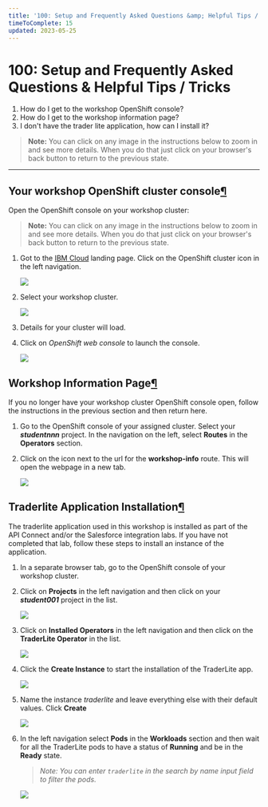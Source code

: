 ```yaml
---
title: '100: Setup and Frequently Asked Questions &amp; Helpful Tips / Tricks'
timeToComplete: 15
updated: 2023-05-25
---
```


# 100: Setup and Frequently Asked Questions &amp; Helpful Tips / Tricks

1. How do I get to the workshop OpenShift console?
2. How do I get to the workshop information page?
3. I don't have the trader lite application, how can I install it?

> **Note:** You can click on any image in the instructions below to zoom in and see more details. When you do that just click on your browser's back button to return to the previous state.

---

## Your workshop OpenShift cluster console[¶](https://ibm.github.io/cloudpakforintegration-workshop/faq/#your-workshop-openshift-cluster-console 'Permanent link')

Open the OpenShift console on your workshop cluster:

> **Note:** You can click on any image in the instructions below to zoom in and see more details. When you do that just click on your browser's back button to return to the previous state.

1. Got to the [IBM Cloud](https://cloud.ibm.com/) landing page. Click on the OpenShift cluster icon in the left navigation.

   [![](https://ibm.github.io/cloudpakforintegration-workshop/faq/images/cloud-roks.png)](images/cloud-roks.png)

2. Select your workshop cluster.

   [![](https://ibm.github.io/cloudpakforintegration-workshop/faq/images/cloud-account.png)](images/cloud-account.png)

3. Details for your cluster will load.
4. Click on _OpenShift web console_ to launch the console.

   [![](https://ibm.github.io/cloudpakforintegration-workshop/faq/images/open-console.png)](images/open-console.png)

## Workshop Information Page[¶](https://ibm.github.io/cloudpakforintegration-workshop/faq/#workshop-information-page 'Permanent link')

If you no longer have your workshop cluster OpenShift console open, follow the instructions in the previous section and then return here.

1. Go to the OpenShift console of your assigned cluster. Select your **_studentnnn_** project. In the navigation on the left, select **Routes** in the **Operators** section.
2. Click on the icon next to the url for the **workshop-info** route. This will open the webpage in a new tab.

   [![](https://ibm.github.io/cloudpakforintegration-workshop/faq/images/workshop-info-route.png)](images/workshop-info-route.png)

## Traderlite Application Installation[¶](https://ibm.github.io/cloudpakforintegration-workshop/faq/#traderlite-application-installation 'Permanent link')

The traderlite application used in this workshop is installed as part of the API Connect and/or the Salesforce integration labs. If you have not completed that lab, follow these steps to install an instance of the application.

1. In a separate browser tab, go to the OpenShift console of your workshop cluster.
2. Click on **Projects** in the left navigation and then click on your **_student001_** project in the list.

   [![](https://ibm.github.io/cloudpakforintegration-workshop/exercise-api-connect/images/select-traderlite-project.png)](../exercise-api-connect/images/select-traderlite-project.png)

3. Click on **Installed Operators** in the left navigation and then click on the **TraderLite Operator** in the list.

   [![](https://ibm.github.io/cloudpakforintegration-workshop/exercise-api-connect/images/select-traderlite-operator.png)](../exercise-api-connect/images/select-traderlite-operator.png)

4. Click the **Create Instance** to start the installation of the TraderLite app.

   [![](https://ibm.github.io/cloudpakforintegration-workshop/exercise-api-connect/images/traderlite-create-instance.png)](../exercise-api-connect/images/traderlite-create-instance.png)

5. Name the instance _traderlite_ and leave everything else with their default values. Click **Create**

   [![](https://ibm.github.io/cloudpakforintegration-workshop/faq/images/traderlite-create-values-default.png)](images/traderlite-create-values-default.png)

6. In the left navigation select **Pods** in the **Workloads** section and then wait for all the TraderLite pods to have a status of **Running** and be in the **Ready** state.

   > _Note: You can enter `traderlite` in the search by name input field to filter the pods._

   [![](https://ibm.github.io/cloudpakforintegration-workshop/exercise-api-connect/images/traderlite-pods-ready.png)](../exercise-api-connect/images/traderlite-pods-ready.png)
